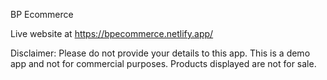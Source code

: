 BP Ecommerce

Live website at https://bpecommerce.netlify.app/

Disclaimer: Please do not provide your details to this app. This is a demo app and not for commercial purposes. Products displayed are not for sale.

